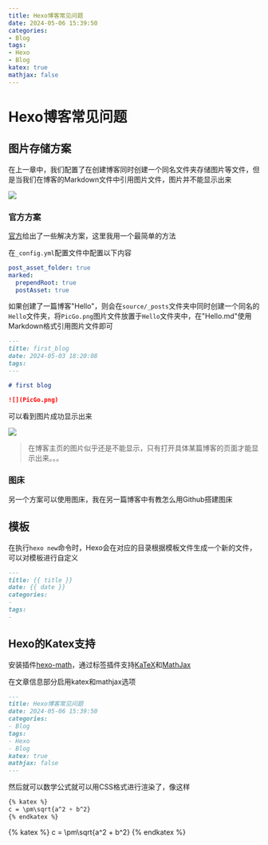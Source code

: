 ```yaml
---
title: Hexo博客常见问题
date: 2024-05-06 15:39:50
categories:
- Blog
tags:
- Hexo
- Blog
katex: true
mathjax: false
---
```


# Hexo博客常见问题

## 图片存储方案

在上一章中，我们配置了在创建博客同时创建一个同名文件夹存储图片等文件，但是当我们在博客的Markdown文件中引用图片文件，图片并不能显示出来

<!--more-->

<img src="Image_Reference_Failed.png" style="max-width:100%;">

### 官方方案

[官方](https://hexo.io/docs/asset-folders.html)给出了一些解决方案，这里我用一个最简单的方法

在`_config.yml`配置文件中配置以下内容

```yml blog/_config.yml
post_asset_folder: true
marked:
  prependRoot: true
  postAsset: true
```

如果创建了一篇博客"Hello"，则会在`source/_posts`文件夹中同时创建一个同名的`Hello`文件夹，将`PicGo.png`图片文件放置于`Hello`文件夹中，在"Hello.md"使用Markdown格式引用图片文件即可


```md source/_posts/first_blog.md
---
title: first_blog
date: 2024-05-03 18:20:08
tags:
---

# first blog

![](PicGo.png)
```

可以看到图片成功显示出来

<img src="Image_Displayed.png" style="max-width:100%;">

> 在博客主页的图片似乎还是不能显示，只有打开具体某篇博客的页面才能显示出来。。。

### 图床

另一个方案可以使用图床，我在另一篇博客中有教怎么用Github搭建图床

## 模板

在执行`hexo new`命令时，Hexo会在对应的目录根据模板文件生成一个新的文件，可以对模板进行自定义

```md scaffolds/post.md
---
title: {{ title }}
date: {{ date }}
categories: 
- 
tags: 
- 
```

## Hexo的Katex支持

安装插件[hexo-math](https://github.com/hexojs/hexo-math)，通过标签插件支持[KaTeX](https://katex.org/)和[MathJax](https://www.mathjax.org/)

在文章信息部分启用katex和mathjax选项

```md
---
title: Hexo博客常见问题
date: 2024-05-06 15:39:50
categories:
- Blog
tags:
- Hexo
- Blog
katex: true
mathjax: false
---
```

然后就可以数学公式就可以用CSS格式进行渲染了，像这样

```css
{% katex %}
c = \pm\sqrt{a^2 + b^2}
{% endkatex %}
```

{% katex %}
c = \pm\sqrt{a^2 + b^2}
{% endkatex %}

